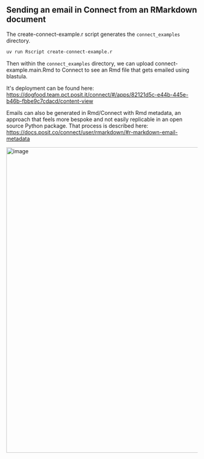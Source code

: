 ## Sending an email in Connect from an RMarkdown document

The create-connect-example.r script generates the `connect_examples` directory. 

```sh
uv run Rscript create-connect-example.r
```

Then within the `connect_examples` directory, we can upload connect-example.main.Rmd to Connect to see an Rmd file that gets emailed using blastula.

It's deployment can be found here: https://dogfood.team.pct.posit.it/connect/#/apps/82121d5c-e44b-445e-b46b-fbbe9c7cdacd/content-view

Emails can also be generated in Rmd/Connect with Rmd metadata, an approach that feels more bespoke and not easily replicable in an open source Python package. That process is described here: https://docs.posit.co/connect/user/rmarkdown/#r-markdown-email-metadata

<img width="1306" height="804" alt="image" src="https://github.com/user-attachments/assets/d5142520-3dae-4ade-840d-52aac7c56d0d" />
